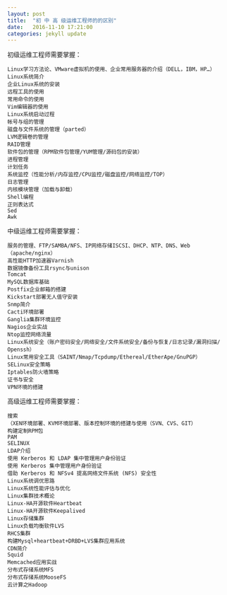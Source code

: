 ```yaml
---
layout: post
title:  "初 中 高 级运维工程师的的区别"
date:   2016-11-10 17:21:00 
categories: jekyll update
---
```


初级运维工程师需要掌握：

	Linux学习方法论、VMware虚拟机的使用、企业常用服务器的介绍（DELL，IBM，HP…）
	Linux系统简介
	企业Linux系统的安装
	远程工具的使用
	常用命令的使用
	Vim编辑器的使用
	Linux系统启动过程
	帐号与组的管理
	磁盘与文件系统的管理（parted）
	LVM逻辑卷的管理
	RAID管理
	软件包的管理（RPM软件包管理/YUM管理/源码包的安装）
	进程管理
	计划任务
	系统监控（性能分析/内存监控/CPU监控/磁盘监控/网络监控/TOP）
	日志管理
	内核模块管理（加载与卸载）
	Shell编程
	正则表达式
	Sed
	Awk

中级运维工程师需要掌握：

	服务的管理、FTP/SAMBA/NFS、IP网络存储ISCSI、DHCP、NTP、DNS、Web（apache/nginx）
	高性能HTTP加速器Varnish
	数据镜像备份工具rsync与unison
	Tomcat
	MySQL数据库基础
	Postfix企业邮箱的搭建
	Kickstart部署无人值守安装
	Snmp简介
	Cacti环境部署
	Ganglia集群环境监控
	Nagios企业实战
	Ntop监控网络流量
	Linux系统安全（账户密码安全/网络安全/文件系统安全/备份与恢复/日志记录/漏洞扫描/ Openssh）
	Linux常用安全工具（SAINT/Nmap/Tcpdump/Ethereal/EtherApe/GnuPGP）
	SELinux安全策略
	Iptables防火墙策略
	证书与安全
	VPN环境的搭建

高级运维工程师需要掌握：

	搜索
	（XEN环境部署、KVM环境部署、版本控制环境的搭建与使用（SVN、CVS、GIT）
	构建定制RPM包
	PAM
	SELINUX
	LDAP介绍
	使用 Kerberos 和 LDAP 集中管理用户身份验证
	使用 Kerberos 集中管理用户身份验证
	借助 Kerberos 和 NFSv4 提高网络文件系统 (NFS) 安全性
	Linux系统调优思路
	Linux系统性能评估与优化
	Linux集群技术概论
	Linux-HA开源软件Heartbeat
	Linux-HA开源软件Keepalived
	Linux存储集群
	Linux负载均衡软件LVS
	RHCS集群
	构建Mysql+heartbeat+DRBD+LVS集群应用系统
	CDN简介
	Squid
	Memcached应用实战
	分布式存储系统MFS
	分布式存储系统MooseFS
	云计算之Hadoop
